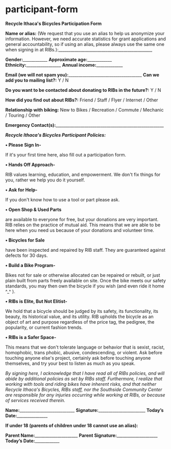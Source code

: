 # participant-form
<b>Recycle Ithaca's Bicycles Participation Form</b>

<b>Name or alias:</b> (We request that you use an alias to help us anonymize your information. However, we need accurate statistics for grant applications and general accountability, so if using an alias, please always use the same one when signing in at RIBs.):______________________________________________

<b>Gender:</b>____________ <b>Approximate age:</b>____________ <b>Ethnicity:</b>_________________ <b>Annual income:</b>_____________     

<b>Email (we will not spam you):</b>____________________________________ <b>Can we add you to mailing list?:</b>  Y  /  N

<b>Do you want to be contacted about donating to RIBs in the future?:</b>  Y  /  N

<b>How did you find out about RIBs?:</b>  Friend  /  Staff  /  Flyer  /  Internet  /  Other

<b>Relationship with biking:</b> New to Bikes  /  Recreation /  Commute  /  Mechanic  /  Touring  /  Other

<b>Emergency Contact(s):</b>_____________________________________________________

<i><b>Recycle Ithaca's Bicycles Participant Policies:</b></i>

<b>• Please Sign In- </b>
	
If it's your first time here, also fill out a participation form.
	
<b>• Hands Off Approach- </b>
	
RIB values learning, education, and empowerment.  We don't fix things for you, rather we help you do it yourself.

<b>• Ask for Help- </b>
	
If you don't know how to use a tool or part please ask.
	
<b>• Open Shop & Used Parts</b>

are available to everyone for free, but your donations are very important. RIB relies on the practice of mutual aid.  This means that we are able to be here when you need us because of your donations and volunteer time.

<b>• Bicycles for Sale </b>
	
have been inspected and repaired by RIB staff.  They are guaranteed against defects for 30 days.

<b>• Build a Bike Program- </b>
	
Bikes not for sale or otherwise allocated can be repaired or rebuilt, or just plain built from parts freely available on site. Once the bike meets our safety standards, you may then own the bicycle if you wish (and even ride it home ^_^ ).

<b>• RIBs is Elite, But Not Elitist- </b>
	
We hold that a bicycle should be judged by its safety, its functionality, its beauty, its historical value, and its utility. RIB upholds the bicycle as an object of art and purpose regardless of the price tag, the pedigree, the popularity, or current fashion trends.

<b>• RIBs is a Safer Space- </b>
	
This means that we don't tolerate language or behavior that is sexist, racist, homophobic, trans phobic, abusive, condescending, or violent. Ask before touching anyone else's project, certainly ask before touching anyone themselves, and try your best to listen as much as you speak.

<i>By signing here, I acknowledge that I have read all of RIBs policies, and will abide by additional policies as set by RIBs staff.  Furthermore, I realize that working with tools and riding bikes have inherent risks, and that neither Recycle Ithaca's Bicycles, RIBs staff, nor the Southside Community Center are responsible for any injuries occurring while working at RIBs, or because of services received therein.</i>

<b>Name:</b>___________________________ <b>Signature:</b>_______________________ <b>Today’s Date:</b>_______________

<b>If under 18 (parents of children under 18 cannot use an alias):</b>

<b>Parent Name:</b>_____________________ <b>Parent Signature:</b>____________________ <b>Today’s Date:</b>____________
